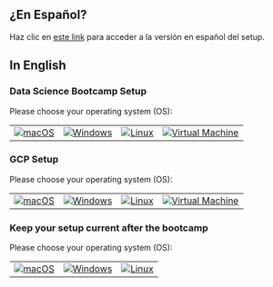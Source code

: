 ## ¿En Español?

Haz clic en <a href="README.es.md">este link</a> para acceder a la versión en español del setup.

## In English

### Data Science Bootcamp Setup

Please choose your operating system (OS):

<table>
  <tr>
    <td>
      <a href="macOS.md">
        <img src="images/apple.png" alt="macOS" />
      </a>
    </td>
    <td>
      <a href="WINDOWS.md">
        <img src="images/windows.png" alt="Windows">
      </a>
    </td>
    <td>
      <a href="LINUX.md">
        <img src="images/linux.png" alt="Linux">
      </a>
    </td>
    <td>
      <a href="VM.md">
        <img src="images/vm.png" alt="Virtual Machine">
      </a>
    </td>
  </tr>
</table>

### GCP Setup

Please choose your operating system (OS):

<table>
  <tr>
    <td>
      <a href="macOS_gcp.md">
        <img src="images/apple.png" alt="macOS" />
      </a>
    </td>
    <td>
      <a href="WINDOWS_gcp.md">
        <img src="images/windows.png" alt="Windows">
      </a>
    </td>
    <td>
      <a href="LINUX_gcp.md">
        <img src="images/linux.png" alt="Linux">
      </a>
    </td>
    <td>
      <a href="VM.md">
        <img src="images/vm.png" alt="Virtual Machine">
      </a>
    </td>
  </tr>
</table>

### Keep your setup current after the bootcamp

Please choose your operating system (OS):

<table>
  <tr>
    <td>
      <a href="macOS_keep_current.md">
        <img src="images/apple.png" alt="macOS" />
      </a>
    </td>
    <td>
      <a href="WINDOWS_keep_current.md">
        <img src="images/windows.png" alt="Windows">
      </a>
    </td>
    <td>
      <a href="LINUX_keep_current.md">
        <img src="images/linux.png" alt="Linux">
      </a>
    </td>
  </tr>
</table>
